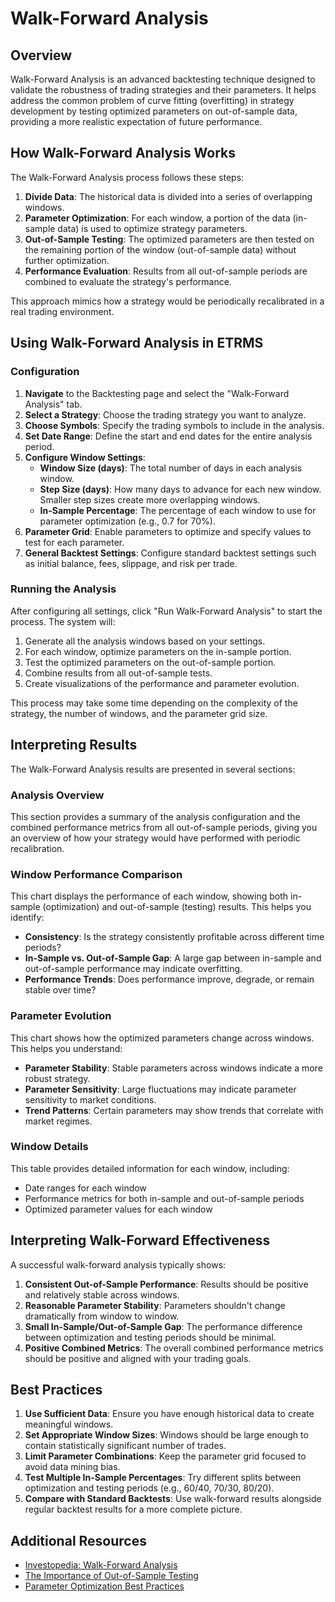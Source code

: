 # Walk-Forward Analysis

## Overview

Walk-Forward Analysis is an advanced backtesting technique designed to validate the robustness of trading strategies and their parameters. It helps address the common problem of curve fitting (overfitting) in strategy development by testing optimized parameters on out-of-sample data, providing a more realistic expectation of future performance.

## How Walk-Forward Analysis Works

The Walk-Forward Analysis process follows these steps:

1. **Divide Data**: The historical data is divided into a series of overlapping windows.
2. **Parameter Optimization**: For each window, a portion of the data (in-sample data) is used to optimize strategy parameters.
3. **Out-of-Sample Testing**: The optimized parameters are then tested on the remaining portion of the window (out-of-sample data) without further optimization.
4. **Performance Evaluation**: Results from all out-of-sample periods are combined to evaluate the strategy's performance.

This approach mimics how a strategy would be periodically recalibrated in a real trading environment.

## Using Walk-Forward Analysis in ETRMS

### Configuration

1. **Navigate** to the Backtesting page and select the "Walk-Forward Analysis" tab.
2. **Select a Strategy**: Choose the trading strategy you want to analyze.
3. **Choose Symbols**: Specify the trading symbols to include in the analysis.
4. **Set Date Range**: Define the start and end dates for the entire analysis period.
5. **Configure Window Settings**:
   - **Window Size (days)**: The total number of days in each analysis window.
   - **Step Size (days)**: How many days to advance for each new window. Smaller step sizes create more overlapping windows.
   - **In-Sample Percentage**: The percentage of each window to use for parameter optimization (e.g., 0.7 for 70%).
6. **Parameter Grid**: Enable parameters to optimize and specify values to test for each parameter.
7. **General Backtest Settings**: Configure standard backtest settings such as initial balance, fees, slippage, and risk per trade.

### Running the Analysis

After configuring all settings, click "Run Walk-Forward Analysis" to start the process. The system will:

1. Generate all the analysis windows based on your settings.
2. For each window, optimize parameters on the in-sample portion.
3. Test the optimized parameters on the out-of-sample portion.
4. Combine results from all out-of-sample tests.
5. Create visualizations of the performance and parameter evolution.

This process may take some time depending on the complexity of the strategy, the number of windows, and the parameter grid size.

## Interpreting Results

The Walk-Forward Analysis results are presented in several sections:

### Analysis Overview

This section provides a summary of the analysis configuration and the combined performance metrics from all out-of-sample periods, giving you an overview of how your strategy would have performed with periodic recalibration.

### Window Performance Comparison

This chart displays the performance of each window, showing both in-sample (optimization) and out-of-sample (testing) results. This helps you identify:

- **Consistency**: Is the strategy consistently profitable across different time periods?
- **In-Sample vs. Out-of-Sample Gap**: A large gap between in-sample and out-of-sample performance may indicate overfitting.
- **Performance Trends**: Does performance improve, degrade, or remain stable over time?

### Parameter Evolution

This chart shows how the optimized parameters change across windows. This helps you understand:

- **Parameter Stability**: Stable parameters across windows indicate a more robust strategy.
- **Parameter Sensitivity**: Large fluctuations may indicate parameter sensitivity to market conditions.
- **Trend Patterns**: Certain parameters may show trends that correlate with market regimes.

### Window Details

This table provides detailed information for each window, including:

- Date ranges for each window
- Performance metrics for both in-sample and out-of-sample periods
- Optimized parameter values for each window

## Interpreting Walk-Forward Effectiveness

A successful walk-forward analysis typically shows:

1. **Consistent Out-of-Sample Performance**: Results should be positive and relatively stable across windows.
2. **Reasonable Parameter Stability**: Parameters shouldn't change dramatically from window to window.
3. **Small In-Sample/Out-of-Sample Gap**: The performance difference between optimization and testing periods should be minimal.
4. **Positive Combined Metrics**: The overall combined performance metrics should be positive and aligned with your trading goals.

## Best Practices

1. **Use Sufficient Data**: Ensure you have enough historical data to create meaningful windows.
2. **Set Appropriate Window Sizes**: Windows should be large enough to contain statistically significant number of trades.
3. **Limit Parameter Combinations**: Keep the parameter grid focused to avoid data mining bias.
4. **Test Multiple In-Sample Percentages**: Try different splits between optimization and testing periods (e.g., 60/40, 70/30, 80/20).
5. **Compare with Standard Backtests**: Use walk-forward results alongside regular backtest results for a more complete picture.

## Additional Resources

- [Investopedia: Walk-Forward Analysis](https://www.investopedia.com/terms/w/walk-forward-analysis.asp)
- [The Importance of Out-of-Sample Testing](https://www.cmegroup.com/education/articles/the-importance-of-out-of-sample-testing.html)
- [Parameter Optimization Best Practices](https://www.quantstart.com/articles/Strategy-Parameter-Optimisation-and-Overfitting/) 